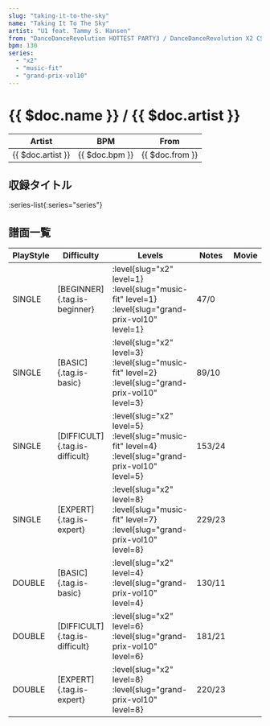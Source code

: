 ```yaml
---
slug: "taking-it-to-the-sky"
name: "Taking It To The Sky"
artist: "U1 feat. Tammy S. Hansen"
from: "DanceDanceRevolution HOTTEST PARTY3 / DanceDanceRevolution X2 CS"
bpm: 130
series:
  - "x2"
  - "music-fit"
  - "grand-prix-vol10"
---
```


# {{ $doc.name }} / {{ $doc.artist }}

|Artist|BPM|From|
|------|---|----|
|{{ $doc.artist }}|{{ $doc.bpm }}|{{ $doc.from }}|

## 収録タイトル

:series-list{:series="series"}

## 譜面一覧

|PlayStyle|Difficulty|Levels|Notes|Movie|
|---------|----------|------|-----|-----|
|SINGLE|[BEGINNER]{.tag.is-beginner}|<div class="field is-grouped is-grouped-multiline"> :level{slug="x2" level=1} :level{slug="music-fit" level=1} :level{slug="grand-prix-vol10" level=1}</div>|47/0||
|SINGLE|[BASIC]{.tag.is-basic}|<div class="field is-grouped is-grouped-multiline"> :level{slug="x2" level=3} :level{slug="music-fit" level=2} :level{slug="grand-prix-vol10" level=3}</div>|89/10||
|SINGLE|[DIFFICULT]{.tag.is-difficult}|<div class="field is-grouped is-grouped-multiline"> :level{slug="x2" level=5} :level{slug="music-fit" level=4} :level{slug="grand-prix-vol10" level=5}</div>|153/24||
|SINGLE|[EXPERT]{.tag.is-expert}|<div class="field is-grouped is-grouped-multiline"> :level{slug="x2" level=8} :level{slug="music-fit" level=7} :level{slug="grand-prix-vol10" level=8}</div>|229/23||
|DOUBLE|[BASIC]{.tag.is-basic}|<div class="field is-grouped is-grouped-multiline"> :level{slug="x2" level=4} :level{slug="grand-prix-vol10" level=4}</div>|130/11||
|DOUBLE|[DIFFICULT]{.tag.is-difficult}|<div class="field is-grouped is-grouped-multiline"> :level{slug="x2" level=6} :level{slug="grand-prix-vol10" level=6}</div>|181/21||
|DOUBLE|[EXPERT]{.tag.is-expert}|<div class="field is-grouped is-grouped-multiline"> :level{slug="x2" level=8} :level{slug="grand-prix-vol10" level=8}</div>|220/23||
